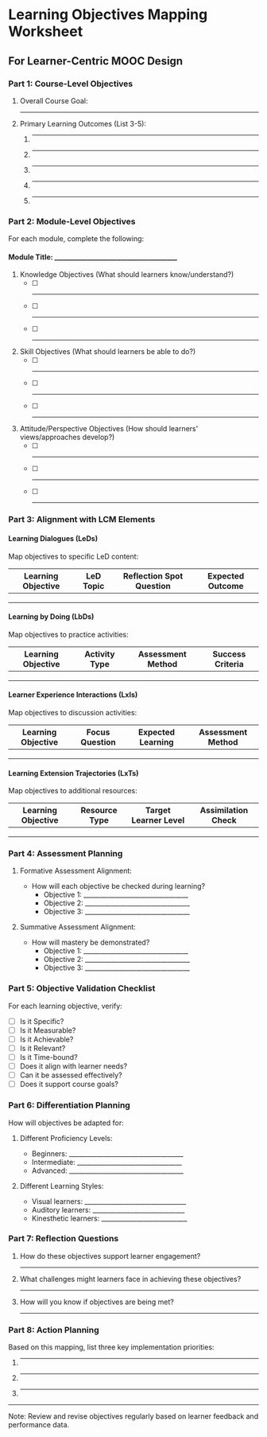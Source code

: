 # Learning Objectives Mapping Worksheet
## For Learner-Centric MOOC Design

### Part 1: Course-Level Objectives

1. Overall Course Goal: 
   _____________________________________________

2. Primary Learning Outcomes (List 3-5):
   1. ___________________________________________
   2. ___________________________________________
   3. ___________________________________________
   4. ___________________________________________
   5. ___________________________________________

### Part 2: Module-Level Objectives

For each module, complete the following:

#### Module Title: _____________________________________

1. Knowledge Objectives 
   (What should learners know/understand?)
   - [ ] ________________________________________
   - [ ] ________________________________________
   - [ ] ________________________________________

2. Skill Objectives 
   (What should learners be able to do?)
   - [ ] ________________________________________
   - [ ] ________________________________________
   - [ ] ________________________________________

3. Attitude/Perspective Objectives 
   (How should learners' views/approaches develop?)
   - [ ] ________________________________________
   - [ ] ________________________________________
   - [ ] ________________________________________

### Part 3: Alignment with LCM Elements

#### Learning Dialogues (LeDs)
Map objectives to specific LeD content:

| Learning Objective | LeD Topic | Reflection Spot Question | Expected Outcome |
|-------------------|-----------|-------------------------|------------------|
|                   |           |                         |                  |
|                   |           |                         |                  |
|                   |           |                         |                  |

#### Learning by Doing (LbDs)
Map objectives to practice activities:

| Learning Objective | Activity Type | Assessment Method | Success Criteria |
|-------------------|---------------|-------------------|------------------|
|                   |               |                   |                  |
|                   |               |                   |                  |
|                   |               |                   |                  |

#### Learner Experience Interactions (LxIs)
Map objectives to discussion activities:

| Learning Objective | Focus Question | Expected Learning | Assessment Method |
|-------------------|----------------|-------------------|-------------------|
|                   |                |                   |                  |
|                   |                |                   |                  |
|                   |                |                   |                  |

#### Learning Extension Trajectories (LxTs)
Map objectives to additional resources:

| Learning Objective | Resource Type | Target Learner Level | Assimilation Check |
|-------------------|---------------|---------------------|-------------------|
|                   |               |                     |                  |
|                   |               |                     |                  |
|                   |               |                     |                  |

### Part 4: Assessment Planning

1. Formative Assessment Alignment:
   - How will each objective be checked during learning?
     * Objective 1: _________________________________
     * Objective 2: _________________________________
     * Objective 3: _________________________________

2. Summative Assessment Alignment:
   - How will mastery be demonstrated?
     * Objective 1: _________________________________
     * Objective 2: _________________________________
     * Objective 3: _________________________________

### Part 5: Objective Validation Checklist

For each learning objective, verify:

- [ ] Is it Specific?
- [ ] Is it Measurable?
- [ ] Is it Achievable?
- [ ] Is it Relevant?
- [ ] Is it Time-bound?
- [ ] Does it align with learner needs?
- [ ] Can it be assessed effectively?
- [ ] Does it support course goals?

### Part 6: Differentiation Planning

How will objectives be adapted for:

1. Different Proficiency Levels:
   - Beginners: ____________________________________
   - Intermediate: _________________________________
   - Advanced: ____________________________________

2. Different Learning Styles:
   - Visual learners: ________________________________
   - Auditory learners: _____________________________
   - Kinesthetic learners: ___________________________

### Part 7: Reflection Questions

1. How do these objectives support learner engagement?
   ____________________________________________

2. What challenges might learners face in achieving these objectives?
   ____________________________________________

3. How will you know if objectives are being met?
   ____________________________________________

### Part 8: Action Planning

Based on this mapping, list three key implementation priorities:

1. ____________________________________________
2. ____________________________________________
3. ____________________________________________

---

Note: Review and revise objectives regularly based on learner feedback and performance data.